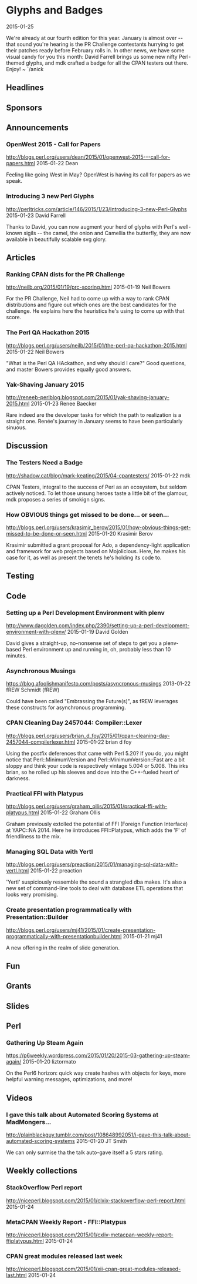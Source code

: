 # Glyphs and Badges
2015-01-25

We're already at our fourth edition for this year. January is almost over --
that sound you're hearing is the PR Challenge contestants hurrying to get
their patches ready  before February rolls in. In other news, we have some
visual candy for you this month: David Farrell
brings us some new nifty Perl-themed glyphs, and mdk crafted a badge for all
the CPAN testers out there. Enjoy!  ~ `/anick

## Headlines

## Sponsors

## Announcements

### OpenWest 2015 - Call for Papers
http://blogs.perl.org/users/dean/2015/01/openwest-2015---call-for-papers.html
2015-01-22
Dean

Feeling like going West in May? OpenWest is having its call for papers as we
speak.

###  Introducing 3 new Perl Glyphs
http://perltricks.com/article/146/2015/1/23/Introducing-3-new-Perl-Glyphs
2015-01-23
David Farrell

Thanks to David, you can now augment your herd of glyphs with Perl's
well-known  sigils -- the camel, the onion and Camellia the butterfly,
they are now available in beautifully scalable svg glory.

## Articles


### Ranking CPAN dists for the PR Challenge
http://neilb.org/2015/01/19/prc-scoring.html
2015-01-19
Neil Bowers

For the PR Challenge, Neil had to come up with a way to rank 
CPAN distributions and figure out which ones are the best candidates 
for the challenge. He explains here the heuristics he's using to come up with
that score.



### The Perl QA Hackathon 2015
http://blogs.perl.org/users/neilb/2015/01/the-perl-qa-hackathon-2015.html
2015-01-22
Neil Bowers

"What is the Perl QA HAckathon, and why should I care?" Good questions, and
master Bowers provides equally good answers.

### Yak-Shaving January 2015 
http://reneeb-perlblog.blogspot.com/2015/01/yak-shaving-january-2015.html
2015-01-23
Renee Baecker

Rare indeed are the developer tasks for which the path to realization
is a straight one. Renée's journey in January seems to have been 
particularly sinuous.

## Discussion


### The Testers Need a Badge
http://shadow.cat/blog/mark-keating/2015/04-cpantesters/
2015-01-22
mdk

CPAN Testers, integral to the success of Perl as an ecosystem, but 
seldom actively noticed. To let those unsung heroes taste
a little bit of the glamour, mdk proposes a series of smokign signs.

### How OBVIOUS things get missed to be done... or seen...
http://blogs.perl.org/users/krasimir_berov/2015/01/how-obvious-things-get-missed-to-be-done-or-seen.html
2015-01-20
Krasimir Berov

Krasimir submitted a grant proposal for Ado, a dependency-light application
and framework for web projects based on Mojolicious. Here, he makes his case
for
it, as well as present the tenets he's holding its code to.

## Testing

## Code

###  Setting up a Perl Development Environment with plenv
http://www.dagolden.com/index.php/2390/setting-up-a-perl-development-environment-with-plenv/
2015-01-19
David Golden

David gives a straight-up, no-nonsense set of steps to get
you a plenv-based Perl environment up and running in, oh, probably  less than
10 minutes.



###  Asynchronous Musings
https://blog.afoolishmanifesto.com/posts/asyncronous-musings
2013-01-22
fREW Schmidt (fREW)

Could have been called "Embrassing the Future(s)", as fREW leverages
these constructs for asynchronous programming.


### CPAN Cleaning Day 2457044: Compiler::Lexer
http://blogs.perl.org/users/brian_d_foy/2015/01/cpan-cleaning-day-2457044-compilerlexer.html
2015-01-22
brian d foy

Using the postfix deferences that came with Perl 5.20? If you do, you might
notice that Perl::MinimumVersion and Perl::MinimumVersion::Fast are a bit
sloppy and think your code is respectively vintage 5.004 or 5.008. This 
irks brian, so he rolled up his sleeves and dove into the C++-fueled heart of 
darkness.

### Practical FFI with Platypus
http://blogs.perl.org/users/graham_ollis/2015/01/practical-ffi-with-platypus.html
2015-01-22
Graham Ollis

Graham previously extolled the potential of FFI (Foreign Function Interface)
at YAPC::NA 2014. Here he iintroduces FFI::Platypus, which 
adds the 'F' of friendliness to the mix.

### Managing SQL Data with Yertl
http://blogs.perl.org/users/preaction/2015/01/managing-sql-data-with-yertl.html
2015-01-22
preaction

'Yertl' suspiciously ressemble the sound a strangled dba makes. It's also 
a new set of command-line tools to deal with database ETL operations that 
looks very promising.

### Create presentation programmatically with Presentation::Builder
http://blogs.perl.org/users/mj41/2015/01/create-presentation-programmatically-with-presentationbuilder.html
2015-01-21
mj41

A new offering in the realm of slide generation.


## Fun

## Grants

## Slides

## Perl 


### Gathering Up Steam Again
https://p6weekly.wordpress.com/2015/01/20/2015-03-gathering-up-steam-again/
2015-01-20
liztormato

On the Perl6 horizon: quick way create hashes with objects for keys, more
helpful warning messages, optimizations, and more!

## Videos

### I gave this talk about Automated Scoring Systems at MadMongers...
http://plainblackguy.tumblr.com/post/108648992051/i-gave-this-talk-about-automated-scoring-systems
2015-01-20
JT Smith

We can only surmise tha the talk auto-gave itself a 5 stars rating. 

## Weekly collections

### StackOverflow Perl report
http://niceperl.blogspot.com/2015/01/clxix-stackoverflow-perl-report.html
2015-01-24


### MetaCPAN Weekly Report - FFI::Platypus 
http://niceperl.blogspot.com/2015/01/cxliv-metacpan-weekly-report-ffiplatypus.html
2015-01-24


### CPAN great modules released last week
http://niceperl.blogspot.com/2015/01/xii-cpan-great-modules-released-last.html
2015-01-24






